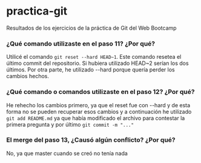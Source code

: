 # practica-git
Resultados de los ejercicios de la práctica de Git del Web Bootcamp

### ¿Qué comando utilizaste en el paso 11? ¿Por qué?

Utilicé el comando `git reset --hard HEAD~1`. Este comando
resetea el último commit del repositorio. Si hubiera utilizado
HEAD~2 serían los dos últimos. Por otra parte, he utilizado --hard
porque quería perder los cambios hechos.

### ¿Qué comando o comandos utilizaste en el paso 12? ¿Por qué?

He rehecho los cambios primero, ya que el reset fue con --hard
y de esta forma no se pueden recuperar esos cambios y a continuación
he utilizado `git add README.md` ya que había modificado el archivo
para contestar la primera pregunta y por último `git commit -m "..."`

### El merge del paso 13, ¿Causó algún conflicto? ¿Por qué?

No, ya que master cuando se creó no tenía nada
